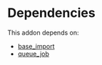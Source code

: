 # Dependencies

This addon depends on:

- [base_import](https://github.com/bringout/oca-ocb-core/tree/156bd325ef4782b980ca23175711c453db07528e/odoo-bringout-oca-ocb-base_import)
- [queue_job](https://github.com/bringout/oca-technical)
